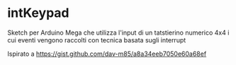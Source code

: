 # intKeypad
Sketch per Arduino Mega che utilizza l'input di un tatstierino numerico 4x4 i cui eventi vengono raccolti con tecnica basata sugli interrupt

Ispirato a https://gist.github.com/dav-m85/a8a34eeb7050e60a68ef
